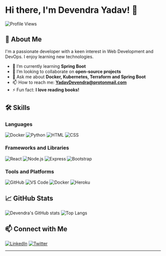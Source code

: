 # Hi there, I'm Devendra Yadav! 👋

![Profile Views](https://komarev.com/ghpvc/?username=devendra-ry&color=blue)

## 🚀 About Me

I'm a passionate developer with a keen interest in Web Development and DevOps. I enjoy learning new technologies.

- 🌱 I’m currently learning **Spring Boot**
- 👯 I’m looking to collaborate on **open-source projects**
- 💬 Ask me about **Docker, Kubernetes, Terraform and Spring Boot**
- 📫 How to reach me: **YadavDevendra@protonmail.com**
- ⚡ Fun fact: **I love reading books!**

## 🛠️ Skills

### Languages
![Docker](https://img.shields.io/badge/-Docker-05122A?style=flat&logo=docker)
![Python](https://img.shields.io/badge/-Python-05122A?style=flat&logo=python)
![HTML](https://img.shields.io/badge/-HTML-05122A?style=flat&logo=html5)
![CSS](https://img.shields.io/badge/-CSS-05122A?style=flat&logo=css3)

### Frameworks and Libraries
![React](https://img.shields.io/badge/-React-05122A?style=flat&logo=react)
![Node.js](https://img.shields.io/badge/-Node.js-05122A?style=flat&logo=node.js)
![Express](https://img.shields.io/badge/-Express-05122A?style=flat&logo=express)
![Bootstrap](https://img.shields.io/badge/-Bootstrap-05122A?style=flat&logo=bootstrap)

### Tools and Platforms
![GitHub](https://img.shields.io/badge/-GitHub-05122A?style=flat&logo=github)
![VS Code](https://img.shields.io/badge/-VS%20Code-05122A?style=flat&logo=visual-studio-code)
![Docker](https://img.shields.io/badge/-Docker-05122A?style=flat&logo=docker)
![Heroku](https://img.shields.io/badge/-Heroku-05122A?style=flat&logo=heroku)

## 📈 GitHub Stats

![Devendra's GitHub stats](https://github-readme-stats.vercel.app/api?username=Yadav-Devendra&show_icons=true&theme=radical)
![Top Langs](https://github-readme-stats.vercel.app/api/top-langs/?username=Yadav-Devendra&layout=compact&theme=radical)

## 📫 Connect with Me

[![LinkedIn](https://img.shields.io/badge/-LinkedIn-05122A?style=flat&logo=linkedin)](https://www.linkedin.com/in/Yadav-Devendra/)
[![Twitter](https://img.shields.io/badge/-Twitter-05122A?style=flat&logo=twitter)](https://twitter.com/Yadav-Devendra)

---
